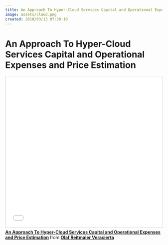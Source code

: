 ```yaml
---
title: An Approach To Hyper-Cloud Services Capital and Operational Expenses and Price Estimation
image: assets/cloud.png
created: 2018/03/13 07:38:10
---
```


# An Approach To Hyper-Cloud Services Capital and Operational Expenses and Price Estimation

<div class="text-center">
<iframe src="//www.slideshare.net/slideshow/embed_code/key/LRbW3JGuZdjkAC" width="595" height="485" frameborder="0" marginwidth="0" marginheight="0" scrolling="no" style="border:1px solid #CCC; border-width:1px; margin-bottom:5px; max-width: 100%;" allowfullscreen> </iframe> <div style="margin-bottom:5px"> <strong> <a href="//www.slideshare.net/olafrv/an-approach-to-hypercloud-services-capital-and-operational-expenses-and-price-estimation" title="An Approach To Hyper-Cloud Services Capital and Operational Expenses and Price Estimation" target="_blank">An Approach To Hyper-Cloud Services Capital and Operational Expenses and Price Estimation</a> </strong> from <strong><a href="https://www.slideshare.net/olafrv" target="_blank">Olaf Reitmaier Veracierta</a></strong> </div>
</div>
